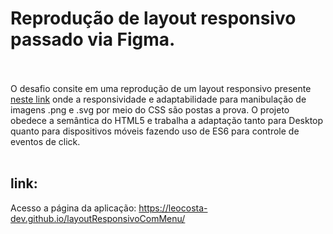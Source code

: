 # Reprodução de layout responsivo passado via Figma.
<br>
<br>
O desafio consite em uma reprodução de um layout responsivo presente <a href="https://www.figma.com/file/GTEyrXtVtgSDeiocLk7KzCFf/layouttesteavaliacao">neste link</a> onde a responsividade e adaptabilidade para manibulação de imagens .png e .svg por meio do CSS são postas a prova. O projeto obedece a semântica do HTML5 e trabalha a adaptação tanto para Desktop quanto para dispositivos móveis fazendo uso de ES6 para controle de eventos de click.
<br>
<br>

## link:

Acesso a página da aplicação: https://leocosta-dev.github.io/layoutResponsivoComMenu/
